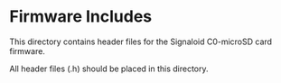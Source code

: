 # Firmware Includes

This directory contains header files for the Signaloid C0-microSD card firmware.

All header files (.h) should be placed in this directory.
